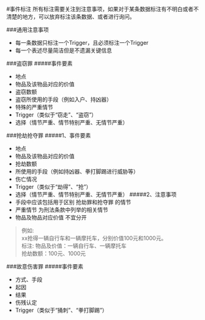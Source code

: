 #事件标注
所有标注需要关注到注意事项，如果对于某条数据标注有不明白或者不清楚的地方，可以放弃标注该条数据、或者进行询问。

###通用注意事项
* 每一条数据只标注一个Trigger，且必须标注一个Trigger
* 每一个表述尽量简洁但是不遗漏关键信息


###盗窃罪
#####事件要素
* 地点
* 物品及该物品对应的价值
* 盗窃数额
* 盗窃所使用的手段（例如入户、持凶器）
* 特殊的严重情节
* Trigger（类似于“窃走”、“盗窃”）
* 选择（情节严重、情节特别严重、无情节严重）



###抢劫抢夺罪
#####1、事件要素
* 地点
* 物品及该物品对应的价值
* 抢劫数额
* 所使用的手段（例如持凶器、拳打脚踢进行威胁等）
* 伤亡情况
* Trigger（类似于“劫得”、“抢”）
* 选择（情节严重、情节特别严重、无情节严重）
#####2、注意事项
* 手段中应该包括用于区别 抢劫罪和抢夺罪 的情节
* 严重情节 为刑法条款中列举的相关情节
* 物品及物品对应价值 不宜分开
> 例如:  
> xx抢得一辆自行车和一辆摩托车，分别价值100元和1000元。  
> 标注: 物品及价值：一辆自行车、一辆摩托车  
> 抢劫数额：100元、1000元




###故意伤害罪
#####事件要素
* 方式、手段
* 起因
* 结果
* 伤残认定
* Trigger（类似于“捅刺”、“拳打脚踢”）
